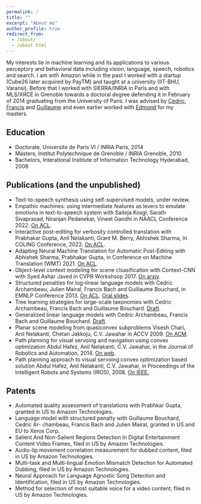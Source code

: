 ```yaml
---
permalink: /
title: ""
excerpt: "About me"
author_profile: true
redirect_from: 
  - /about/
  - /about.html
---
```


My interests lie in machine learning and its applications to various perceptory and behavioral data including vision, language, speech, robotics and search. I am with Amazon while in the past I worked with a startup (Cube26 later acquired by PayTM) and taught at a university (IIT-BHU, Varansi). Before that I worked with SIERRA/INRIA in Paris and with MLS/XRCE in Grenoble towards a doctoral degree defending it in February of 2014 graduating from the University of Paris. I was advised by [Cedric](http://www0.cs.ucl.ac.uk/staff/c.archambeau/), [Francis](https://www.di.ens.fr/~fbach/) and [Guillaume](https://gbouchar.github.io/) and even earlier worked with [Edmond](http://morpheo.inrialpes.fr/people/Boyer/) for my masters.

Education
-----
* Doctorate, Universite de Paris VI / INRIA Paris, 2014
* Masters, Institut Polytechnique de Grenoble / INRIA Grenoble, 2010
* Bachelors, Interational Institute of Information Technology Hyderabad, 2008

Publications (and the unpublished)
----
* Text-to-speech synthesis using self-supervised models, under review.
* Empathic machines: using intermediate features as levers to emulate emotions in text-to-speech system with Saiteja Kosgi, Sarath Sivaprasad, Niranjan Pedanekar, Vineet Gandhi in NAACL Conference 2022. [On ACL](https://aclanthology.org/2022.naacl-main.26/).
* Interactive post-editing for verbosity controlled translation with Prabhakar Gupta, Anil Nelakanti, Grant M. Berry, Abhishek Sharma, in COLING Conference, 2022. [On ACL](https://aclanthology.org/2022.coling-1.454/).
* Adapting Neural Machine Translation for Automatic Post-Editing
with Abhishek Sharma, Prabhakar Gupta, in Conference on Machine Translation (WMT) 2021. [On ACL](https://aclanthology.org/2021.wmt-1.35/).
* Object-level context modeling for scene clsasification with Context-CNN with Syed Ashar Javed in CVPR Workshsop 2017. [On arxiv](https://arxiv.org/abs/1705.04358).
* Structured penalties for log-linear language models
with Cedric Archambeau, Julien Mairal, Francis Bach and Guillaume Bouchard, in EMNLP Conference 2013. [On ACL](https://aclanthology.org/D13-1024/). [Oral slides](https://drive.google.com/file/d/1yzhVnA5R7I51EJ3sB5EhmpQfg6_4QR26/).
* Tree learning strategies for large-scale taxonomies with Cedric Archambeau, Francis Bach and Guillaume Bouchard. [Draft](https://drive.google.com/file/d/1wyFinq6iAyhDbP4eHZG-6zcMEvj7TQoh/).
* Generalized linear language models
with Cedric Archambeau, Francis Bach and Guillaume Bouchard. [Draft](https://drive.google.com/file/d/1MyaX_t9qBwtvhhLrgC659vP6yLWIyDrF/).
* Planar scene modeling from quasiconvex subproblems Visesh Chari, Anil Nelakanti, Chetan Jakkoju, C.V. Jawahar in ACCV 2009. [On ACM](https://dl.acm.org/doi/abs/10.1007/978-3-642-12304-7_4).
* Path planning for visual servoing and navigation using convex optimization Abdul Hafez, Anil Nelakanti, C.V. Jawahar, in the Journal of Robotics and Automation, 2014. [On web](https://drive.google.com/file/d/1YATahupD_2UViEzTakyJE7Y75-MRg6gb/).
* Path planning approach to visual servoing:convex optimization based solution Abdul Hafez, Anil Nelakanti, C.V. Jawahar, in Proceedings of the Intelligent Robots and Systems (IROS), 2008. [On IEEE.](https://ieeexplore.ieee.org/abstract/document/4399590)

Patents
------

* Automated quality assessment of translations with Prabhkar Gupta, granted in US to Amazon Technologies.
* Language model with structured penalty with Guillaume Bouchard, Cedric Ar- chambeau, Francis Bach and Julien Mairal, granted in US and EU to Xerox Corp.
* Salient And Non-Salient Regions Detection In Digital Entertainment Content Video Frames, filed in US by Amazon Technologies.
* Audio-lip movement correlation measurement for dubbed content, filed in US by Amazon Technologies.
* Multi-task and Multi-lingual Emotion Mismatch Detection for Automated Dubbing, filed in US by Amazon Technologies.
* Neural Approach for Language Agnostic Song Detection and Identification, filed in US by Amazon Technologies.
*	Method for selection of most suitable voice for a video content, filed in US by Amazon Technologies.
